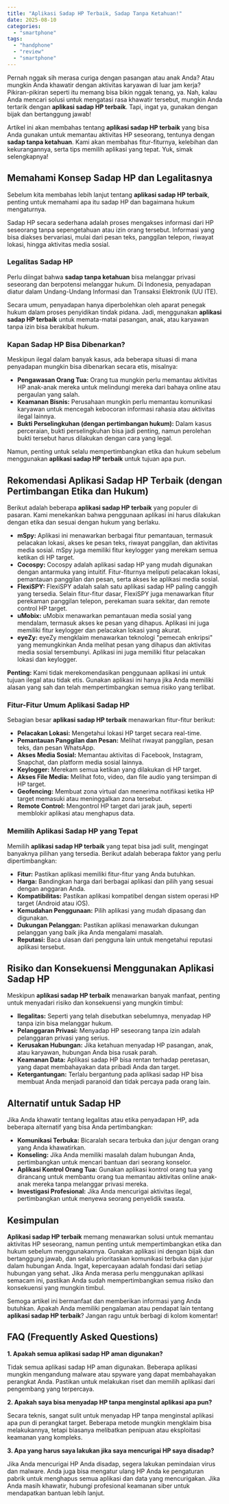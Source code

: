 ```yaml
---
title: "Aplikasi Sadap HP Terbaik, Sadap Tanpa Ketahuan!"
date: 2025-08-10
categories: 
  - "smartphone"
tags: 
  - "handphone"
  - "review"
  - "smartphone"
---
```


Pernah nggak sih merasa curiga dengan pasangan atau anak Anda? Atau mungkin Anda khawatir dengan aktivitas karyawan di luar jam kerja? Pikiran-pikiran seperti itu memang bisa bikin nggak tenang, ya. Nah, kalau Anda mencari solusi untuk mengatasi rasa khawatir tersebut, mungkin Anda tertarik dengan **aplikasi sadap HP terbaik**. Tapi, ingat ya, gunakan dengan bijak dan bertanggung jawab!

Artikel ini akan membahas tentang **aplikasi sadap HP terbaik** yang bisa Anda gunakan untuk memantau aktivitas HP seseorang, tentunya dengan **sadap tanpa ketahuan**. Kami akan membahas fitur-fiturnya, kelebihan dan kekurangannya, serta tips memilih aplikasi yang tepat. Yuk, simak selengkapnya!

## Memahami Konsep Sadap HP dan Legalitasnya

Sebelum kita membahas lebih lanjut tentang **aplikasi sadap HP terbaik**, penting untuk memahami apa itu sadap HP dan bagaimana hukum mengaturnya.

Sadap HP secara sederhana adalah proses mengakses informasi dari HP seseorang tanpa sepengetahuan atau izin orang tersebut. Informasi yang bisa diakses bervariasi, mulai dari pesan teks, panggilan telepon, riwayat lokasi, hingga aktivitas media sosial.

### Legalitas Sadap HP

Perlu diingat bahwa **sadap tanpa ketahuan** bisa melanggar privasi seseorang dan berpotensi melanggar hukum. Di Indonesia, penyadapan diatur dalam Undang-Undang Informasi dan Transaksi Elektronik (UU ITE).

Secara umum, penyadapan hanya diperbolehkan oleh aparat penegak hukum dalam proses penyidikan tindak pidana. Jadi, menggunakan **aplikasi sadap HP terbaik** untuk memata-matai pasangan, anak, atau karyawan tanpa izin bisa berakibat hukum.

### Kapan Sadap HP Bisa Dibenarkan?

Meskipun ilegal dalam banyak kasus, ada beberapa situasi di mana penyadapan mungkin bisa dibenarkan secara etis, misalnya:

- **Pengawasan Orang Tua:** Orang tua mungkin perlu memantau aktivitas HP anak-anak mereka untuk melindungi mereka dari bahaya online atau pergaulan yang salah.
- **Keamanan Bisnis:** Perusahaan mungkin perlu memantau komunikasi karyawan untuk mencegah kebocoran informasi rahasia atau aktivitas ilegal lainnya.
- **Bukti Perselingkuhan (dengan pertimbangan hukum):** Dalam kasus perceraian, bukti perselingkuhan bisa jadi penting, namun perolehan bukti tersebut harus dilakukan dengan cara yang legal.

Namun, penting untuk selalu mempertimbangkan etika dan hukum sebelum menggunakan **aplikasi sadap HP terbaik** untuk tujuan apa pun.

## Rekomendasi Aplikasi Sadap HP Terbaik (dengan Pertimbangan Etika dan Hukum)

Berikut adalah beberapa **aplikasi sadap HP terbaik** yang populer di pasaran. Kami menekankan bahwa penggunaan aplikasi ini harus dilakukan dengan etika dan sesuai dengan hukum yang berlaku.

- **mSpy:** Aplikasi ini menawarkan berbagai fitur pemantauan, termasuk pelacakan lokasi, akses ke pesan teks, riwayat panggilan, dan aktivitas media sosial. mSpy juga memiliki fitur keylogger yang merekam semua ketikan di HP target.
- **Cocospy:** Cocospy adalah aplikasi sadap HP yang mudah digunakan dengan antarmuka yang intuitif. Fitur-fiturnya meliputi pelacakan lokasi, pemantauan panggilan dan pesan, serta akses ke aplikasi media sosial.
- **FlexiSPY:** FlexiSPY adalah salah satu aplikasi sadap HP paling canggih yang tersedia. Selain fitur-fitur dasar, FlexiSPY juga menawarkan fitur perekaman panggilan telepon, perekaman suara sekitar, dan remote control HP target.
- **uMobix:** uMobix menawarkan pemantauan media sosial yang mendalam, termasuk akses ke pesan yang dihapus. Aplikasi ini juga memiliki fitur keylogger dan pelacakan lokasi yang akurat.
- **eyeZy:** eyeZy mengklaim menawarkan teknologi "pemecah enkripsi" yang memungkinkan Anda melihat pesan yang dihapus dan aktivitas media sosial tersembunyi. Aplikasi ini juga memiliki fitur pelacakan lokasi dan keylogger.

**Penting:** Kami tidak merekomendasikan penggunaan aplikasi ini untuk tujuan ilegal atau tidak etis. Gunakan aplikasi ini hanya jika Anda memiliki alasan yang sah dan telah mempertimbangkan semua risiko yang terlibat.

### Fitur-Fitur Umum Aplikasi Sadap HP

Sebagian besar **aplikasi sadap HP terbaik** menawarkan fitur-fitur berikut:

- **Pelacakan Lokasi:** Mengetahui lokasi HP target secara real-time.
- **Pemantauan Panggilan dan Pesan:** Melihat riwayat panggilan, pesan teks, dan pesan WhatsApp.
- **Akses Media Sosial:** Memantau aktivitas di Facebook, Instagram, Snapchat, dan platform media sosial lainnya.
- **Keylogger:** Merekam semua ketikan yang dilakukan di HP target.
- **Akses File Media:** Melihat foto, video, dan file audio yang tersimpan di HP target.
- **Geofencing:** Membuat zona virtual dan menerima notifikasi ketika HP target memasuki atau meninggalkan zona tersebut.
- **Remote Control:** Mengontrol HP target dari jarak jauh, seperti memblokir aplikasi atau menghapus data.

### Memilih Aplikasi Sadap HP yang Tepat

Memilih **aplikasi sadap HP terbaik** yang tepat bisa jadi sulit, mengingat banyaknya pilihan yang tersedia. Berikut adalah beberapa faktor yang perlu dipertimbangkan:

- **Fitur:** Pastikan aplikasi memiliki fitur-fitur yang Anda butuhkan.
- **Harga:** Bandingkan harga dari berbagai aplikasi dan pilih yang sesuai dengan anggaran Anda.
- **Kompatibilitas:** Pastikan aplikasi kompatibel dengan sistem operasi HP target (Android atau iOS).
- **Kemudahan Penggunaan:** Pilih aplikasi yang mudah dipasang dan digunakan.
- **Dukungan Pelanggan:** Pastikan aplikasi menawarkan dukungan pelanggan yang baik jika Anda mengalami masalah.
- **Reputasi:** Baca ulasan dari pengguna lain untuk mengetahui reputasi aplikasi tersebut.

## Risiko dan Konsekuensi Menggunakan Aplikasi Sadap HP

Meskipun **aplikasi sadap HP terbaik** menawarkan banyak manfaat, penting untuk menyadari risiko dan konsekuensi yang mungkin timbul:

- **Ilegalitas:** Seperti yang telah disebutkan sebelumnya, menyadap HP tanpa izin bisa melanggar hukum.
- **Pelanggaran Privasi:** Menyadap HP seseorang tanpa izin adalah pelanggaran privasi yang serius.
- **Kerusakan Hubungan:** Jika ketahuan menyadap HP pasangan, anak, atau karyawan, hubungan Anda bisa rusak parah.
- **Keamanan Data:** Aplikasi sadap HP bisa rentan terhadap peretasan, yang dapat membahayakan data pribadi Anda dan target.
- **Ketergantungan:** Terlalu bergantung pada aplikasi sadap HP bisa membuat Anda menjadi paranoid dan tidak percaya pada orang lain.

## Alternatif untuk Sadap HP

Jika Anda khawatir tentang legalitas atau etika penyadapan HP, ada beberapa alternatif yang bisa Anda pertimbangkan:

- **Komunikasi Terbuka:** Bicaralah secara terbuka dan jujur dengan orang yang Anda khawatirkan.
- **Konseling:** Jika Anda memiliki masalah dalam hubungan Anda, pertimbangkan untuk mencari bantuan dari seorang konselor.
- **Aplikasi Kontrol Orang Tua:** Gunakan aplikasi kontrol orang tua yang dirancang untuk membantu orang tua memantau aktivitas online anak-anak mereka tanpa melanggar privasi mereka.
- **Investigasi Profesional:** Jika Anda mencurigai aktivitas ilegal, pertimbangkan untuk menyewa seorang penyelidik swasta.

## Kesimpulan

**Aplikasi sadap HP terbaik** memang menawarkan solusi untuk memantau aktivitas HP seseorang, namun penting untuk mempertimbangkan etika dan hukum sebelum menggunakannya. Gunakan aplikasi ini dengan bijak dan bertanggung jawab, dan selalu prioritaskan komunikasi terbuka dan jujur dalam hubungan Anda. Ingat, kepercayaan adalah fondasi dari setiap hubungan yang sehat. Jika Anda merasa perlu menggunakan aplikasi semacam ini, pastikan Anda sudah mempertimbangkan semua risiko dan konsekuensi yang mungkin timbul.

Semoga artikel ini bermanfaat dan memberikan informasi yang Anda butuhkan. Apakah Anda memiliki pengalaman atau pendapat lain tentang **aplikasi sadap HP terbaik**? Jangan ragu untuk berbagi di kolom komentar!

## FAQ (Frequently Asked Questions)

**1\. Apakah semua aplikasi sadap HP aman digunakan?**

Tidak semua aplikasi sadap HP aman digunakan. Beberapa aplikasi mungkin mengandung malware atau spyware yang dapat membahayakan perangkat Anda. Pastikan untuk melakukan riset dan memilih aplikasi dari pengembang yang terpercaya.

**2\. Apakah saya bisa menyadap HP tanpa menginstal aplikasi apa pun?**

Secara teknis, sangat sulit untuk menyadap HP tanpa menginstal aplikasi apa pun di perangkat target. Beberapa metode mungkin mengklaim bisa melakukannya, tetapi biasanya melibatkan penipuan atau eksploitasi keamanan yang kompleks.

**3\. Apa yang harus saya lakukan jika saya mencurigai HP saya disadap?**

Jika Anda mencurigai HP Anda disadap, segera lakukan pemindaian virus dan malware. Anda juga bisa mengatur ulang HP Anda ke pengaturan pabrik untuk menghapus semua aplikasi dan data yang mencurigakan. Jika Anda masih khawatir, hubungi profesional keamanan siber untuk mendapatkan bantuan lebih lanjut.
